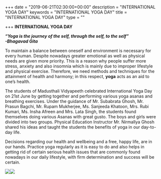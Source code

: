 +++
date = "2019-06-21T02:30:00+00:00"
description = "INTERNATIONAL YOGA DAY"
keywords = "INTERNATIONAL YOGA DAY"
title = "INTERNATIONAL YOGA DAY"
type = ""

+++
**INTERNATIONAL YOGA DAY**

**_“Yoga is the journey of the self, through the self, to the self”_  
 _-Bhagavad Gita_**

To maintain a balance between oneself and environment is necessary for every human. Despite nowadays greater emotional as well as physical needs are given more priority. This is a reason why people suffer more stress, anxiety and also insomnia which is mainly due to improper lifestyle and physical exercise. Therefore, we need methods and techniques for the attainment of health and harmony; in this respect, **yoga** acts as an aid to one’s health.

The students of Madusthali Vidyapeeth celebrated International Yoga Day on 21st June by getting together and performing various yoga asanas and breathing exercises. Under the guidance of Mr. Subabrata Ghosh, Mr. Prasun Bagchi, Mr. Rupam Mukherjee, Ms. Sanjeeda Khatoon, Mrs. Rubi Kumari, Ms. Insha Afreen and Mrs. Lata Singh, the students found themselves doing various Asanas with great gusto. The boys and girls were divided into two groups. Physical Education Instructor Mr. Nirmallya Ghosh shared his ideas and taught the students the benefits of yoga in our day-to-day life.

Decisions regarding our health and wellbeing and a free, happy life, are in our hands. Practice yoga regularly as it is easy to do and also helps in getting rid of certain serious health issues that are commonly found nowadays in our daily lifestyle, with firm determination and success will be certain.

![](/uploads/2019/07/02/IMG-20190621-WA0012.jpg)![](/uploads/2019/07/02/IMG-20190621-WA0010.jpg)